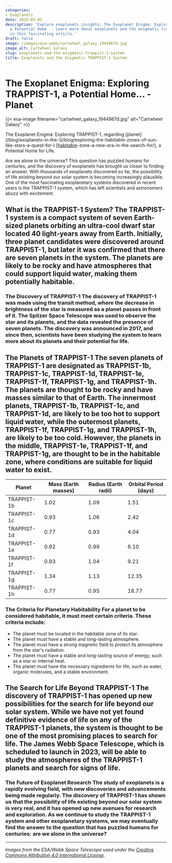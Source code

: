 ```yaml
---
categories:
- Exoplanets
date: 2025-05-05
description: 'Explore exoplanets insights: The Exoplanet Enigma: Exploring TRAPPIST-1,
  a Potential Home  . Learn more about exoplanets and the enigmatic trappist-1 system
  in this fascinating article.'
draft: false
image: /images/esa-webb/cartwheel_galaxy_1944967d.jpg
image_alt: Cartwheel Galaxy
slug: exoplanets-and-the-enigmatic-trappist-1-system
title: Exoplanets and the Enigmatic TRAPPIST-1 System
---
```


# The Exoplanet Enigma: Exploring TRAPPIST-1, a Potential Home... - Planet
{{< esa-image filename="cartwheel_galaxy_1944967d.jpg" alt="Cartwheel Galaxy" >}}



The Exoplanet Enigma: Exploring TRAPPIST-1, regarding [planet](/blog/exoplanets-in-the-](/blog/exploring-the-habitable-zones-of-sun-like-stars-a-quest-for-) [[habitable](/blog/understanding-the-habitable-zones-of-exoplanets-a-key-to-unl)-zone-a-new-era-in-the-search-for/), a Potential Home for Life.

Are we alone in the universe? This question has puzzled humans for centuries, and the discovery of exoplanets has brought us closer to finding an answer. With thousands of exoplanets discovered so far, the possibility of life existing beyond our solar system is becoming increasingly plausible. One of the most fascinating exoplanetary systems discovered in recent years is the TRAPPIST-1 system, which has left scientists and astronomers abuzz with excitement.

 ## What is the TRAPPIST-1 System? The TRAPPIST-1 system is a compact system of seven Earth-sized planets orbiting an ultra-cool dwarf star located 40 light-years away from Earth. Initially, three planet candidates were discovered around TRAPPIST-1, but later it was confirmed that there are seven planets in the system. The planets are likely to be rocky and have atmospheres that could support liquid water, making them potentially habitable.

 ### The Discovery of TRAPPIST-1 The discovery of TRAPPIST-1 was made using the transit method, where the decrease in brightness of the star is measured as a planet passes in front of it. The Spitzer Space Telescope was used to observe the star and its planets, and the data revealed the presence of seven planets. The discovery was announced in 2017, and since then, scientists have been studying the system to learn more about its planets and their potential for life.

 ## The Planets of TRAPPIST-1 The seven planets of TRAPPIST-1 are designated as TRAPPIST-1b, TRAPPIST-1c, TRAPPIST-1d, TRAPPIST-1e, TRAPPIST-1f, TRAPPIST-1g, and TRAPPIST-1h. The planets are thought to be rocky and have masses similar to that of Earth. The innermost planets, TRAPPIST-1b, TRAPPIST-1c, and TRAPPIST-1d, are likely to be too hot to support liquid water, while the outermost planets, TRAPPIST-1f, TRAPPIST-1g, and TRAPPIST-1h, are likely to be too cold. However, the planets in the middle, TRAPPIST-1e, TRAPPIST-1f, and TRAPPIST-1g, are thought to be in the habitable zone, where conditions are suitable for liquid water to exist.

 | Planet | Mass (Earth masses) | Radius (Earth radii) | Orbital Period (days) |
| --- | --- | --- | --- |
| TRAPPIST-1b | 1.02 | 1.09 | 1.51 |
| TRAPPIST-1c | 0.93 | 1.06 | 2.42 |
| TRAPPIST-1d | 0.77 | 0.93 | 4.04 |
| TRAPPIST-1e | 0.92 | 0.99 | 6.10 |
| TRAPPIST-1f | 0.93 | 1.04 | 9.21 |
| TRAPPIST-1g | 1.34 | 1.13 | 12.35 |
| TRAPPIST-1h | 0.77 | 0.95 | 18.77 | ## The Habitable Zone The habitable zone, also known as the Goldilocks zone, is the region around a star where conditions are suitable for liquid water to exist. The habitable zone is neither too hot nor too cold, and it is thought to be the region where life is most likely to emerge. The habitable zone of TRAPPIST-1 is thought to be located between the orbits of TRAPPIST-1e and TRAPPIST-1g. However, the habitability of a planet also depends on other factors, such as its atmospheric composition, magnetic field, and gravitational interactions with neighboring bodies.

 ### The Criteria for Planetary Habitability For a planet to be considered habitable, it must meet certain criteria. These criteria include:

  - The planet must be located in the habitable zone of its star.
 - The planet must have a stable and long-lasting atmosphere.
 - The planet must have a strong magnetic field to protect its atmosphere from the star's radiation.
 - The planet must have a stable and long-lasting source of energy, such as a star or internal heat.
 - The planet must have the necessary ingredients for life, such as water, organic molecules, and a stable environment.
  ## The Search for Life Beyond TRAPPIST-1 The discovery of TRAPPIST-1 has opened up new possibilities for the search for life beyond our solar system. While we have not yet found definitive evidence of life on any of the TRAPPIST-1 planets, the system is thought to be one of the most promising places to search for life. The James Webb Space Telescope, which is scheduled to launch in 2023, will be able to study the atmospheres of the TRAPPIST-1 planets and search for signs of life.

 ### The Future of Exoplanet Research The study of exoplanets is a rapidly evolving field, with new discoveries and advancements being made regularly. The discovery of TRAPPIST-1 has shown us that the possibility of life existing beyond our solar system is very real, and it has opened up new avenues for research and exploration. As we continue to study the TRAPPIST-1 system and other exoplanetary systems, we may eventually find the answer to the question that has puzzled humans for centuries: are we alone in the universe?

---

*Images from the ESA/Webb Space Telescope used under the [Creative Commons Attribution 4.0 International License](https://creativecommons.org/licenses/by/4.0).*